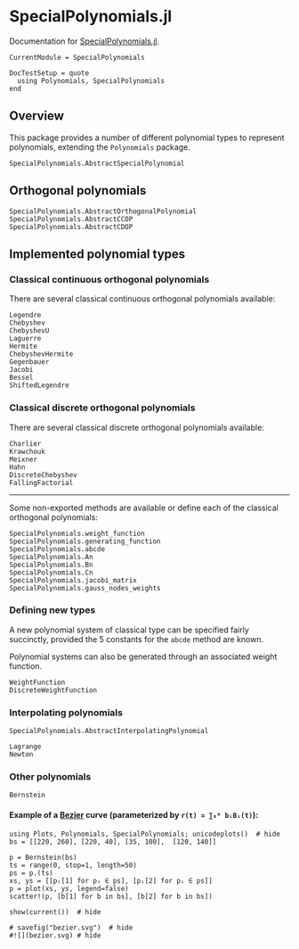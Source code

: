 # SpecialPolynomials.jl

Documentation for [SpecialPolynomials.jl](https://github.com/jverzani/SpecialPolynomials.jl).



```@meta
CurrentModule = SpecialPolynomials
```


```@meta
DocTestSetup = quote
  using Polynomials, SpecialPolynomials
end
```

## Overview

This package provides a number of different polynomial types to
represent polynomials, extending the `Polynomials` package.

```@docs
SpecialPolynomials.AbstractSpecialPolynomial
```

## Orthogonal polynomials

```@docs
SpecialPolynomials.AbstractOrthogonalPolynomial
SpecialPolynomials.AbstractCCOP
SpecialPolynomials.AbstractCDOP
```

## Implemented polynomial  types

### Classical continuous orthogonal polynomials

There are  several classical continuous  orthogonal polynomials available:

```@docs
Legendre
Chebyshev
ChebyshevU
Laguerre
Hermite
ChebyshevHermite
Gegenbauer
Jacobi
Bessel
ShiftedLegendre
```

### Classical discrete orthogonal polynomials

There are  several classical discrete  orthogonal polynomials available:

```@docs
Charlier
Krawchouk
Meixner
Hahn
DiscreteChebyshev
FallingFactorial
```


----

Some non-exported methods are available or define each of  the classical orthogonal polynomials:

```@docs
SpecialPolynomials.weight_function
SpecialPolynomials.generating_function
SpecialPolynomials.abcde
SpecialPolynomials.An
SpecialPolynomials.Bn
SpecialPolynomials.Cn
SpecialPolynomials.jacobi_matrix
SpecialPolynomials.gauss_nodes_weights
```

### Defining new types

A new polynomial system  of classical type can  be specified fairly  succinctly,  provided the 5 constants  for the  `abcde`  method are known.

Polynomial systems  can also be generated  through  an associated weight function.

```@docs
WeightFunction
DiscreteWeightFunction
```


### Interpolating polynomials

```@docs
SpecialPolynomials.AbstractInterpolatingPolynomial
```

```@docs
Lagrange
Newton
```

### Other polynomials

```@docs
Bernstein
```

#### Example of a [Bezier](https://pomax.github.io/bezierinfo/) curve (parameterized by `r(t) = ∑₀ᴺ bᵢBᵢ(t)`):

```@example
using Plots, Polynomials, SpecialPolynomials; unicodeplots()  # hide
bs = [[220, 260], [220, 40], [35, 100],  [120, 140]]

p = Bernstein(bs)
ts = range(0, stop=1, length=50)
ps = p.(ts)
xs, ys = [[pᵢ[1] for pᵢ ∈ ps], [pᵢ[2] for pᵢ ∈ ps]]
p = plot(xs, ys, legend=false)
scatter!(p, [b[1] for b in bs], [b[2] for b in bs])

show(current())  # hide

# savefig("bezier.svg")  # hide
#![](bezier.svg) # hide
```

